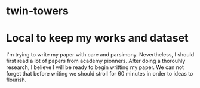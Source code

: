 # twin-towers
# Local to keep my works and dataset
I'm trying to write my paper with care and parsimony. Nevertheless, I should first read a lot of papers from academy pionners. After doing a thorouhly research, I believe I will be ready to begin writting my paper. We can not forget that before writing we should stroll for 60 minutes in order to ideas to flourish.

